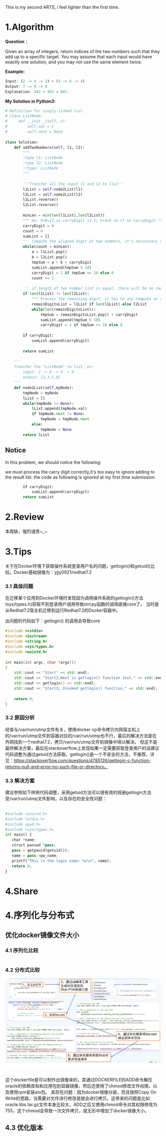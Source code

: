 This is my second ARTS, i feel lighter than the first time.
# **1.Algorithm**
**Question：**

Given an array of integers, return indices of the two numbers such that they add up to a specific target.
You may assume that each input would have exactly one solution, and you may not use the same element twice.

**Example:**
```javascript
Input: (2 -> 4 -> 3) + (5 -> 6 -> 4)
Output: 7 -> 0 -> 8
Explanation: 342 + 465 = 807.
```
**My Solution in Python3:**
```python
# Definition for singly-linked list.
# class ListNode:
#     def __init__(self, x):
#         self.val = x
#         self.next = None

class Solution:
    def addTwoNumbers(self, l1, l2):
        """
        :type l1: ListNode
        :type l2: ListNode
        :rtype: ListNode
        """

        '''Transfer all the input l1 and l2 to list'''
        l1List = self.node2List(l1)
        l2List = self.node2List(l2)
        l1List.reverse()
        l2List.reverse()

        minLen = min(len(l1List),len(l2List))
        """ ex: 9+8=17,so carryDigit is 1; 5+4=9 so it no carryDigit """
        carryDigit = 0
        count = 0
        sumList = []
        ''' Compute the aligned digit of two numbers, it's neccessary to handle remainder of the sum of two Numbers.'''
        while(count < minLen):
            a = l1List.pop()
            b = l2List.pop()
            tmpSum = a + b + carryDigit
            sumList.append(tmpSum % 10)
            carryDigit = 1 if tmpSum >= 10 else 0
            count += 1

        ''' if length of two number list is equal, there will be no remaining digit, so just return calculated list '''
        if len(l1List) != len(l2List):
            """ Process the remaining digit, it has no any compute at all, just appending the digit to list """
            remainDigitsList = l1List if len(l1List) else l2List
            while(len(remainDigitsList)):
                tmpSum = remainDigitsList.pop() + carryDigit
                sumList.append(tmpSum % 10)
                carryDigit = 1 if tmpSum >= 10 else 0
                
        if carryDigit:
            sumList.append(carryDigit)

        return sumList

    '''
    Transfer the "ListNode" to list, ex:
        input: 2 -> 3 -> 5- > 9
        output: [2,3,5,9]
    '''
    def node2List(self,myNode):
        tmpNode = myNode
        lList = []
        while(tmpNode != None):
            lList.append(tmpNode.val)
            if tmpNode.next != None:
                tmpNode = tmpNode.next
            else:
                tmpNode = None
        return lList
```

## **Notice**
In this problem, we should notice the following:

we must process the carry digit correctly,it's too easy to ignore adding to the result list.
the code as following is ignored at my first time submission.
```python
        if carryDigit:
            sumList.append(carryDigit)
        return sumList
```

# **2.Review**

本周缺，强烈谴责~_~

# **3.Tips**
关于在Docker环境下获取操作系统登录用户名的问题，getlogin()和getuid()比较。Docker基础镜像为：yjjy0921/redhat7.2

### **3.1 具体问题**
在迁移某个应用到Docker环境时发现因为调用操作系统的getlogin()方法(sys/types.h)获取不到登录用户调用导致strcpy函数的调用直接core了。
当时是从Redhat7.2宿主机迁移到运行Redhat7.2的Docker容器中。

出问题的代码如下：getlogin() 的调用会导致core
```c++
#include <cstdio>
#include <iostream>
#include <string.h>
#include <sys/types.h>
#include <unistd.h>

int main(int argc, char *argv[])
{
    std::cout << "Start" << std::endl;
    std::cout << "Start2,Next is getlogin() function test." << std::endl;
    std::cout << getlogin() << std::endl;
    std::cout << "Start3, Invoked getlogin() function." << std::endl;

    return 0;
}
```
### **3.2 原因分析**
 经查与/var/run/utmp文件有关，使用docker cp命令拷贝内网宿主机上的/var/run/utmp文件到容器对应的/var/run/utmp也不行，最后的解决方法是在外网找到一个redhat7.2，拷贝/var/run/utmp文件到镜像中得以解决。
但这不是最终解决方案，最后在stackoverflow上发现如果一定需要获取登录用户的话建议代码调整为通过getuid方法获取。getlogin()是一个不安全的方法，不推荐，详见：https://stackoverflow.com/questions/4785126/getlogin-c-function-returns-null-and-error-no-such-file-or-directory。

### **3.3 解决方案**
建议参照如下样例代码调整，采用getuid方法可以很有效的规避getlogin方法受/var/run/utmp文件影响，以及存在的安全性问题：
```python

#include <unistd.h>
#include <stdio.h>
#include <pwd.h>
#include <sys/types.h>
int main() {
   char *name;
   struct passwd *pass;
   pass = getpwuid(getuid());
   name = pass->pw_name;
   printf("This is the login name: %s\n", name);
   return 0;
}
```

# **4.Share**

# **4.序列化与分布式**
## 优化docker镜像文件大小

### **4.1 序列化比较**
```shell

```
### **4.2 分布式比较**
![avater](../images/2-distribute-corba-dev.png)
```docker

```
这个dockerfile是可以制作出镜像来的，其通过DOCKERFILE的ADD命令解压oracle的依赖库和和应用包到容器镜像，然后还使用了chmod修改文件权限，以及使用rpm安装aio包。
其存在问题：因为docker镜像分层，而且按照Copy On Write的思路，当需要对文件进行修改是就会进行拷贝。这带来的问题是比如oracle.libs.tar.gz文件本身比较大，ADD之后又使用chmod命令对其权限修改为755，这个chmod会导致一次文件拷贝，就无形中增加了docker镜像大小。

## **4.3 优化版本**

